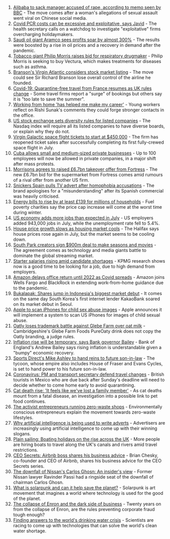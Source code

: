 1. [Alibaba to sack manager accused of rape, according to memo seen by BBC](https://www.bbc.co.uk/news/business-58141606) - The move comes after a woman's allegations of sexual assault went viral on Chinese social media.
2. [Covid PCR costs can be excessive and exploitative, says Javid](https://www.bbc.co.uk/news/business-58137461) - The health secretary calls on a watchdog to investigate "exploitative" firms overcharging holidaymakers.
3. [Saudi oil giant Aramco sees profits soar by almost 300%](https://www.bbc.co.uk/news/business-58141607) - The results were boosted by a rise in oil prices and a recovery in demand after the pandemic.
4. [Tobacco giant Philip Morris raises bid for respiratory drugmaker](https://www.bbc.co.uk/news/business-58140752) - Philip Morris is seeking to buy Vectura, which makes treatments for diseases such as asthma.
5. [Branson's Virgin Atlantic considers stock market listing](https://www.bbc.co.uk/news/business-58119588) - The move could see Sir Richard Branson lose overall control of the airline he founded.
6. [Covid-19: Quarantine-free travel from France resumes as UK rules change](https://www.bbc.co.uk/news/uk-58130944) - Some travel firms report a "surge" of bookings but others say it is "too late to save the summer".
7. [Working from home 'has helped me make my career'](https://www.bbc.co.uk/news/business-58091059) - Young workers reflect on Rishi Sunak's comments they could forge stronger contacts in the office.
8. [US stock exchange sets diversity rules for listed companies](https://www.bbc.co.uk/news/business-58123730) - The Nasdaq index will require all its listed companies to have diverse boards, or explain why they do not.
9. [Virgin Galactic space flight tickets to start at $450,000](https://www.bbc.co.uk/news/business-58120009) - The firm has reopened ticket sales after successfully completing its first fully-crewed space flight in July.
10. [Cuba allows small and medium-sized private businesses](https://www.bbc.co.uk/news/world-latin-america-58132000) - Up to 100 employees will now be allowed in private companies, in a major shift after mass protests.
11. [Morrisons agrees to raised £6.7bn takeover offer from Fortress](https://www.bbc.co.uk/news/business-58112224) - The new £6.7bn bid for the supermarket from Fortress comes amid rumours of a rival offer from another US firm.
12. [Snickers Spain pulls TV advert after homophobia accusations](https://www.bbc.co.uk/news/world-europe-58120598) - The brand apologises for a "misunderstanding" after its Spanish commercial was heavily criticised.
13. [Energy bills to rise by at least £139 for millions of households](https://www.bbc.co.uk/news/business-58106105) - Fuel poverty charities say the price cap increase will come at the worst time during winter.
14. [US economy adds more jobs than expected in July](https://www.bbc.co.uk/news/business-58118016) - US employers added 943,000 jobs in July, while the unemployment rate fell to 5.4%.
15. [House price growth slows as housing market cools](https://www.bbc.co.uk/news/business-58112221) - The Halifax says house prices rose again in July, but the market seems to be cooling down.
16. [South Park creators sign $900m deal to make seasons and movies](https://www.bbc.co.uk/news/business-58109993) - The agreement comes as technology and media giants battle to dominate the global streaming market.
17. [Starter salaries rising amid candidate shortages](https://www.bbc.co.uk/news/business-58104399) - KPMG research shows now is a good time to be looking for a job, due to high demand from employers.
18. [Amazon delays office return until 2022 as Covid spreads](https://www.bbc.co.uk/news/business-58108457) - Amazon joins Wells Fargo and BlackRock in extending work-from-home guidance due to the pandemic.
19. [Bukalapak: Shares jump in Indonesia's biggest market debut](https://www.bbc.co.uk/news/business-58109992) - It comes on the same day South Korea's first internet lender KakaoBank soared on its market debut in Seoul.
20. [Apple to scan iPhones for child sex abuse images](https://www.bbc.co.uk/news/technology-58109748) - Apple announces it will implement a system to scan US iPhones for images of child sexual abuse.
21. [Oatly loses trademark battle against Glebe Farm over oat milk](https://www.bbc.co.uk/news/uk-england-cambridgeshire-58102252) - Cambridgeshire's Glebe Farm Foods PureOaty drink does not copy the Oatly branding, a judge rules.
22. [Inflation rise will be temporary, says Bank governor Bailey](https://www.bbc.co.uk/news/business-58098118) - Bank of England's Andrew Bailey says rising inflation is understandable given a "bumpy" economic recovery.
23. [Sports Direct's Mike Ashley to hand reins to future son-in-law](https://www.bbc.co.uk/news/business-58097496) - The tycoon, whose empire also includes House of Fraser and Evans Cycles, is set to hand power to his future son-in-law.
24. [Coronavirus: PM and transport secretary defend travel changes](https://www.bbc.co.uk/news/uk-58100523) - British tourists in Mexico who are due back after Sunday's deadline will need to decide whether to come home early to avoid quarantining.
25. [Cat death rise: 'It feels like we've lost a family member'](https://www.bbc.co.uk/news/business-58090354) - As cat deaths mount from a fatal disease, an investigation into a possible link to pet food continues.
26. [The activist entrepreneurs running zero-waste shops](https://www.bbc.co.uk/news/business-57920754) - Environmentally conscious entrepreneurs explain the movement towards zero-waste lifestyles.
27. [Why artificial intelligence is being used to write adverts](https://www.bbc.co.uk/news/business-57781557) - Advertisers are increasingly using artificial intelligence to come up with their winning slogans.
28. [Plain sailing: Boating holidays on the rise across the UK](https://www.bbc.co.uk/news/business-58069855) - More people are hiring boats to travel along the UK's canals and rivers amid travel restrictions.
29. [CEO Secrets: Airbnb boss shares his business advice](https://www.bbc.co.uk/news/business-58025562) - Brian Chesky, co-founder and CEO of Airbnb, shares his business advice for the CEO Secrets series.
30. [The downfall of Nissan's Carlos Ghosn: An insider's view](https://www.bbc.co.uk/news/business-58070929) - Former Nissan lawyer Ravinder Passi had a ringside seat of the downfall of chairman Carlos Ghosn.
31. [What is solarpunk and can it help save the planet?](https://www.bbc.co.uk/news/business-57761297) - Solarpunk is art movement that imagines a world where technology is used for the good of the planet.
32. [The collapse of Enron and the dark side of business](https://www.bbc.co.uk/news/business-58026162) - Twenty years on from the collapse of Enron, are the rules preventing corporate fraud tough enough?
33. [Finding answers to the world's drinking water crisis](https://www.bbc.co.uk/news/business-57847654) - Scientists are racing to come up with technologies that can solve the world's clean water shortage.
